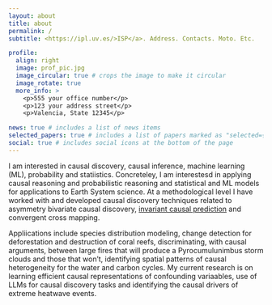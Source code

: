 ```yaml
---
layout: about
title: about
permalink: /
subtitle: <https://ipl.uv.es/>ISP</a>. Address. Contacts. Moto. Etc.

profile:
  align: right
  image: prof_pic.jpg
  image_circular: true # crops the image to make it circular
  image_rotate: true
  more_info: >
    <p>555 your office number</p>
    <p>123 your address street</p>
    <p>Valencia, State 12345</p>

news: true # includes a list of news items
selected_papers: true # includes a list of papers marked as "selected={true}"
social: true # includes social icons at the bottom of the page
---
```


I am interested in causal discovery, causal inference, machine learning (ML), probability and statiistics. Concreteley, I am interestesd in applying causal reasoning and probabilistic reasoning and statistical and ML models for applications to Earth System science. At a methodological level I have worked with and developed causal discovery techniques related to asymmetry bivariate causal discovery, [invariant causal prediction](https://arxiv.org/abs/1501.01332) and convergent cross mapping. 

Appliications include species distribution modeling, change detection for deforestation and destruction of coral reefs, discriminating, with causal arguments, between large fires that will produce a Pyrocumulunimbus storm clouds and those that won’t, identifying spatial patterns of causal heterogeneity  for the water and carbon cycles. My current research is on learning efficient causal representations of confounding variaables, use of LLMs for causal discovery tasks and identifying the causal drivers of extreme heatwave events. 

